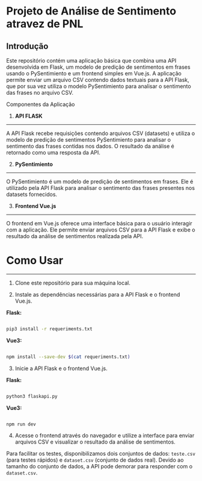 # Projeto de Análise de Sentimento atravez de PNL

## Introdução

  

Este repositório contém uma aplicação básica que combina uma API desenvolvida em Flask, um modelo de predição de sentimentos em frases usando o PySentimiento e um frontend simples em Vue.js. A aplicação permite enviar um arquivo CSV contendo dados textuais para a API Flask, que por sua vez utiliza o modelo PySentimiento para analisar o sentimento das frases no arquivo CSV.

  

Componentes da Aplicação

  

1. **API FLASK**

___________

A API Flask recebe requisições contendo arquivos CSV (datasets) e utiliza o modelo de predição de sentimentos PySentimiento para analisar o sentimento das frases contidas nos dados. O resultado da análise é retornado como uma resposta da API.

  
  
  
2. **PySentimiento**

____________________

O PySentimiento é um modelo de predição de sentimentos em frases. Ele é utilizado pela API Flask para analisar o sentimento das frases presentes nos datasets fornecidos.

  
  

3. **Frontend Vue.js**

_____________________

O frontend em Vue.js oferece uma interface básica para o usuário interagir com a aplicação. Ele permite enviar arquivos CSV para a API Flask e exibe o resultado da análise de sentimentos realizada pela API.

  

# Como Usar

---
1. Clone este repositório para sua máquina local.


2. Instale as dependências necessárias para a API Flask e o frontend Vue.js.


**Flask:**

```bash

pip3 install -r requeriments.txt

```


**Vue3:**

```bash

npm install --save-dev $(cat requeriments.txt)

```


3. Inicie a API Flask e o frontend Vue.js.


**Flask:**

```bash

python3 flaskapi.py

```

**Vue3:**

```bash

npm run dev

```

4. Acesse o frontend através do navegador e utilize a interface para enviar arquivos CSV e visualizar o resultado da análise de sentimentos.


Para facilitar os testes, disponibilizamos dois conjuntos de dados: `teste.csv` (para testes rápidos) e `dataset.csv` (conjunto de dados real). Devido ao tamanho do conjunto de dados, a API pode demorar para responder com o `dataset.csv`.
